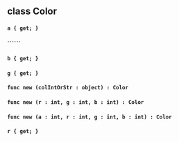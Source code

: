 ## class Color

#### ```a { get; }```


#### ``````


#### ```b { get; }```


#### ```g { get; }```


#### ```func new (colIntOrStr : object) : Color```


#### ```func new (r : int, g : int, b : int) : Color```


#### ```func new (a : int, r : int, g : int, b : int) : Color```


#### ```r { get; }```


